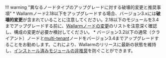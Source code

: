 !!! warning "異なるノードタイプのアップグレードに対する破壊的変更と推奨事項"
    * Wallarmノード2.18以下をアップグレードする場合、バージョン3.xには**破壊的変更**が含まれていることに注意してください。2.18以下のモジュールを3.4までアップグレードする前に、[Wallarmノードの変更](what-is-new.ja.md)のリストを注意深く確認し、構成の変更が必要か検討してください。
    * バージョン3.2以下の通常（クライアント）ノードと[multi-tenant](../installation/multi-tenant/overview.ja.md)ノードをバージョン3.4までアップグレードすることをお勧めします。これにより、Wallarmのリリースに最新の状態を維持し、[インストール済みモジュールの非推奨](versioning-policy.ja.md#version-support)を防ぐことができます。